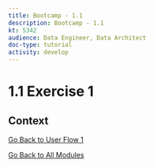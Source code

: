 ```yaml
---
title: Bootcamp - 1.1
description: Bootcamp - 1.1
kt: 5342
audience: Data Engineer, Data Architect
doc-type: tutorial
activity: develop
---
```

# 1.1 Exercise 1

## Context

[Go Back to User Flow 1](./uc1.md)

[Go Back to All Modules](./../../overview.md)
